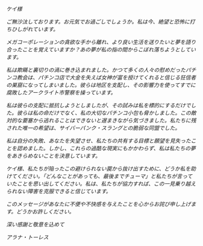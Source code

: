 _ケイ様_

_ご無沙汰しております。お元気でお過ごしでしょうか。私は今、絶望と恐怖に打ちひしがれています。_

_メガコーポレーションの貪欲な手から離れ、より良い生活を送りたいと夢を語り合ったことを覚えていますか？あの夢が私の指の間からこぼれ落ちようとしています。_

_私は欺瞞と裏切りの渦に巻き込まれました。かつて多くの人々の慰めだったパチンコ教会は、パチンコ店で大金を失えば女神が富を授けてくれると信じる狂信者の巣窟になってしまいました。彼らは地区を支配し、その影響力を使ってすでに腐敗したアークライト市警察を操っています。_

_私は彼らの支配に抵抗しようとしましたが、その試みは私を標的にするだけでした。彼らは私の命だけでなく、私の大切なパチンコ小包も脅かしました。この敵対的な要塞から逃れることはできないと遅まきながら気づきました。私たちに残された唯一の希望は、サイバーパンク・スラングとの脆弱な同盟でした。_

_私は自分の失敗、あなたを失望させ、私たちの共有する目標と願望を見失ったことを認めました。しかし、これらの過酷な現実にもかかわらず、私は私たちの夢をあきらめないことを決意しています。_

_ケイ様、私たちが陥ったこの避けられない罠から抜け出すために、どうか私を助けてください。「どんなことがあっても、最後までチューマ」と私たちが言っていたことを思い出してください。私は、私たちが協力すれば、この一見乗り越えられない障害を克服できると信じています。_

_このメッセージがあなたに不便や不快感を与えたことを心からお詫び申し上げます。どうかお許しください。_

_深い感謝と敬意を込めて_

_アラナ・トーレス_
